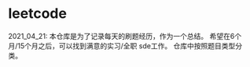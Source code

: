 # leetcode
2021_04_21:
  本仓库是为了记录每天的刷题经历，作为一个总结。 希望在6个月/15个月之后，可以找到满意的实习/全职 sde工作。
  仓库中按照题目类型分类。
  
